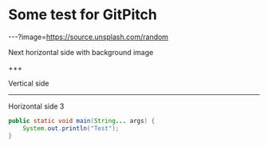# Some test for GitPitch

---?image=https://source.unsplash.com/random

Next horizontal side
with background image

+++

Vertical side

---

Horizontal side 3

```java
public static void main(String... args) {
    System.out.println("Test");
}
```
